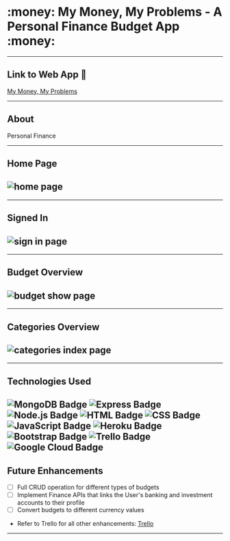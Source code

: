# :money: My Money, My Problems - A Personal Finance Budget App :money:

---

## Link to Web App :link:
[My Money, My Problems](https://my-money-my-problems-adc02cdb74c3.herokuapp.com/)

---

## About
Personal Finance

---
## Home Page
![home page](images/index.png)
---
---
## Signed In
![sign in page](images/index-sign-in.png)
---
---
## Budget Overview
![budget show page](images/budgets-show.png)
---
---
## Categories Overview
![categories index page](images/categories-index.png)
---
---
## Technologies Used
 ![MongoDB Badge](https://img.shields.io/badge/MongoDB-4EA94B?style=for-the-badge&logo=mongodb&logoColor=white)
 ![Express Badge](https://img.shields.io/badge/Express.js-000000?style=for-the-badge&logo=express&logoColor=white)
 ![Node.js Badge](https://img.shields.io/badge/Node.js-339933?style=for-the-badge&logo=nodedotjs&logoColor=white)
 ![HTML Badge](https://img.shields.io/badge/HTML5-E34F26?style=for-the-badge&logo=html5&logoColor=white)
 ![CSS Badge](https://img.shields.io/badge/CSS3-1572B6?style=for-the-badge&logo=css3&logoColor=white)
 ![JavaScript Badge](https://img.shields.io/badge/JavaScript-323330?style=for-the-badge&logo=javascript&logoColor=F7DF1E)
 ![Heroku Badge](https://img.shields.io/badge/Heroku-430098?style=for-the-badge&logo=heroku&logoColor=white)
 ![Bootstrap Badge](https://img.shields.io/badge/Bootstrap-563D7C?style=for-the-badge&logo=bootstrap&logoColor=white)
 ![Trello Badge](https://img.shields.io/badge/Trello-0052CC?style=for-the-badge&logo=trello&logoColor=white)
 ![Google Cloud Badge](https://img.shields.io/badge/Google_Cloud-4285F4?style=for-the-badge&logo=google-cloud&logoColor=white)
---

## Future Enhancements
   - [ ] Full CRUD operation for different types of budgets
   - [ ] Implement Finance APIs that links the User's banking and investment accounts to their profile
   - [ ] Convert budgets to different currency values
   - Refer to Trello for all other enhancements: [Trello](https://trello.com/b/NApXZZXE/budget-app-men-full-stack-crud)
---